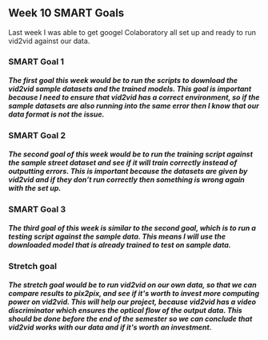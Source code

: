 ## Week 10 SMART Goals

Last week I was able to get googel Colaboratory all set up and ready to run vid2vid against our data. 

### SMART Goal 1
##### The first goal this week would be to run the scripts to download the vid2vid sample datasets and the trained models. This goal is important because I need to ensure that vid2vid has a correct environment, so if the sample datasets are also running into the same error then I know that our data format is not the issue. 

### SMART Goal 2
##### The second goal of this week would be to run the training script against the sample street dataset and see if it will train correctly instead of outputting errors. This is important because the datasets are given by vid2vid and if they don’t run correctly then something is wrong again with the set up.


### SMART Goal 3
##### The third goal of this week is similar to the second goal, which is to run a testing script against the sample data. This means I will use the downloaded model that is already trained to test on sample data. 

### Stretch goal
##### The stretch goal would be to run vid2vid on our own data, so that we can compare results to pix2pix, and see if it's worth to invest more computing power on vid2vid. This will help our project, because vid2vid has a video discriminator which ensures the optical flow of the output data. This should be done before the end of the semester so we can conclude that vid2vid works with our data and if it's worth an investment. 
